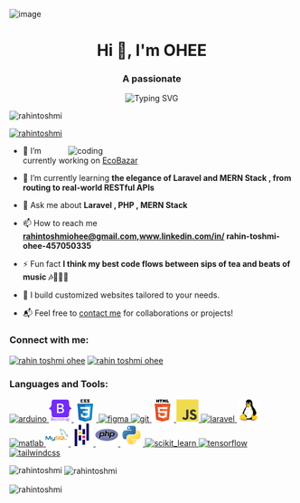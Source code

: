 ![image](https://mir-s3-cdn-cf.behance.net/project_modules/fs/54b6c068097599.5b50bca476b9b.gif)

<h1 align="center">Hi 👋, I'm OHEE</h1>
<h3 align="center">
  A passionate
</h3>

<p align="center">
  <img src="https://readme-typing-svg.demolab.com?font=Fira+Code&size=24&pause=1000&color=003366&center=true&vCenter=true&width=435&lines=Laravel+Developer;MERN+Stack+Developer;Custom+Website+Builder" alt="Typing SVG" />
</p>


<p align="left"> <img src="https://komarev.com/ghpvc/?username=rahintoshmi&label=Profile%20views&color=0e75b6&style=flat" alt="rahintoshmi"/> </p>

<p align="left"> <a href="https://github.com/ryo-ma/github-profile-trophy"><img src="https://github-profile-trophy.vercel.app/?username=rahintoshmi" alt="rahintoshmi" /></a> </p>
<img align="right" alt="coding" width="400" src="https://media.tenor.com/w3APLkMuTX0AAAAM/computer-work.gif">

- 🔭 I’m currently working on [EcoBazar](https://github.com/rahintoshmi/EcoBazar-Final-Frontend-Project.git)

- 🌱 I’m currently learning **the elegance of Laravel and MERN Stack , from routing to real-world RESTful APIs**

- 💬 Ask me about **Laravel , PHP , MERN Stack**

- 📫 How to reach me **rahintoshmiohee@gmail.com,www.linkedin.com/in/ rahin-toshmi-ohee-457050335**

- ⚡ Fun fact **I think my best code flows between sips of tea and beats of music 🎶👩‍💻🍵**
  
- 🚀 I build customized websites tailored to your needs. 
  
- 📬 Feel free to <a href="rahintoshmiohee@gmail.com">contact me</a> for collaborations or projects!
  

<h3 align="left">Connect with me:</h3>
<p align="left">
<a href="https://linkedin.com/in/rahin toshmi ohee" target="blank"><img align="center" src="https://raw.githubusercontent.com/rahuldkjain/github-profile-readme-generator/master/src/images/icons/Social/linked-in-alt.svg" alt="rahin toshmi ohee" height="30" width="40" /></a>
<a href="https://kaggle.com/rahin toshmi ohee" target="blank"><img align="center" src="https://raw.githubusercontent.com/rahuldkjain/github-profile-readme-generator/master/src/images/icons/Social/kaggle.svg" alt="rahin toshmi ohee" height="30" width="40" /></a>
</p>

<h3 align="left">Languages and Tools:</h3>
<p align="left"> <a href="https://www.arduino.cc/" target="_blank" rel="noreferrer"> <img src="https://cdn.worldvectorlogo.com/logos/arduino-1.svg" alt="arduino" width="40" height="40"/> </a> <a href="https://getbootstrap.com" target="_blank" rel="noreferrer"> <img src="https://raw.githubusercontent.com/devicons/devicon/master/icons/bootstrap/bootstrap-plain-wordmark.svg" alt="bootstrap" width="40" height="40"/> </a> <a href="https://www.w3schools.com/css/" target="_blank" rel="noreferrer"> <img src="https://raw.githubusercontent.com/devicons/devicon/master/icons/css3/css3-original-wordmark.svg" alt="css3" width="40" height="40"/> </a> <a href="https://www.figma.com/" target="_blank" rel="noreferrer"> <img src="https://www.vectorlogo.zone/logos/figma/figma-icon.svg" alt="figma" width="40" height="40"/> </a> <a href="https://git-scm.com/" target="_blank" rel="noreferrer"> <img src="https://www.vectorlogo.zone/logos/git-scm/git-scm-icon.svg" alt="git" width="40" height="40"/> </a> <a href="https://www.w3.org/html/" target="_blank" rel="noreferrer"> <img src="https://raw.githubusercontent.com/devicons/devicon/master/icons/html5/html5-original-wordmark.svg" alt="html5" width="40" height="40"/> </a> <a href="https://developer.mozilla.org/en-US/docs/Web/JavaScript" target="_blank" rel="noreferrer"> <img src="https://raw.githubusercontent.com/devicons/devicon/master/icons/javascript/javascript-original.svg" alt="javascript" width="40" height="40"/> </a> <a href="https://laravel.com/" target="_blank" rel="noreferrer"> <img src="https://cdn.jsdelivr.net/gh/devicons/devicon/icons/laravel/laravel-plain-wordmark.svg" alt="laravel" width="40" height="40"/>
</a> <a href="https://www.linux.org/" target="_blank" rel="noreferrer"> <img src="https://raw.githubusercontent.com/devicons/devicon/master/icons/linux/linux-original.svg" alt="linux" width="40" height="40"/> </a> <a href="https://www.mathworks.com/" target="_blank" rel="noreferrer"> <img src="https://upload.wikimedia.org/wikipedia/commons/2/21/Matlab_Logo.png" alt="matlab" width="40" height="40"/> </a> <a href="https://www.mysql.com/" target="_blank" rel="noreferrer"> <img src="https://raw.githubusercontent.com/devicons/devicon/master/icons/mysql/mysql-original-wordmark.svg" alt="mysql" width="40" height="40"/> </a> <a href="https://pandas.pydata.org/" target="_blank" rel="noreferrer"> <img src="https://raw.githubusercontent.com/devicons/devicon/2ae2a900d2f041da66e950e4d48052658d850630/icons/pandas/pandas-original.svg" alt="pandas" width="40" height="40"/> </a> <a href="https://www.php.net" target="_blank" rel="noreferrer"> <img src="https://raw.githubusercontent.com/devicons/devicon/master/icons/php/php-original.svg" alt="php" width="40" height="40"/> </a> <a href="https://www.python.org" target="_blank" rel="noreferrer"> <img src="https://raw.githubusercontent.com/devicons/devicon/master/icons/python/python-original.svg" alt="python" width="40" height="40"/> </a> <a href="https://scikit-learn.org/" target="_blank" rel="noreferrer"> <img src="https://upload.wikimedia.org/wikipedia/commons/0/05/Scikit_learn_logo_small.svg" alt="scikit_learn" width="40" height="40"/> </a> <a href="https://www.tensorflow.org" target="_blank" rel="noreferrer"> <img src="https://www.vectorlogo.zone/logos/tensorflow/tensorflow-icon.svg" alt="tensorflow" width="40" height="40"/> </a><a href="https://tailwindcss.com/" target="_blank" rel="noreferrer"> 
    <img src="https://www.vectorlogo.zone/logos/tailwindcss/tailwindcss-icon.svg" alt="tailwindcss" width="40" height="40"/> 
  </a> </p>

<p><img align="left" src="https://github-readme-stats.vercel.app/api/top-langs?username=rahintoshmi&show_icons=true&locale=en&layout=compact" alt="rahintoshmi" /></p>

<p>&nbsp;<img align="center" src="https://github-readme-stats.vercel.app/api?username=rahintoshmi&show_icons=true&locale=en" alt="rahintoshmi" /></p>

<p><img align="center" src="https://github-readme-streak-stats.herokuapp.com/?user=rahintoshmi&" alt="rahintoshmi" /></p>
